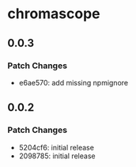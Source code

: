 # chromascope

## 0.0.3

### Patch Changes

- e6ae570: add missing npmignore

## 0.0.2

### Patch Changes

- 5204cf6: initial release
- 2098785: initial release
